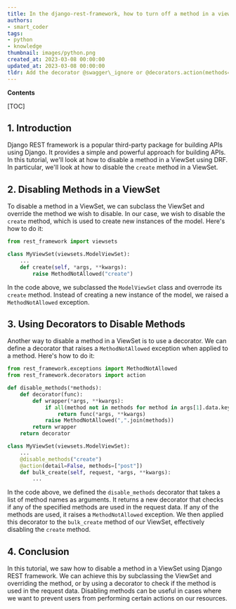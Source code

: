 ```yaml
---
title: In the django-rest-framework, how to turn off a method in a viewset?
authors:
- smart_coder
tags:
- python
- knowledge
thumbnail: images/python.png
created_at: 2023-03-08 00:00:00
updated_at: 2023-03-08 00:00:00
tldr: Add the decorator @swagger\_ignore or @decorators.action(methods=[`post`], detail=True) above the method in the ViewSet class.
---
```


**Contents**

[TOC]

## 1. Introduction
Django REST framework is a popular third-party package for building APIs using Django. It provides a simple and powerful approach for building APIs. In this tutorial, we'll look at how to disable a method in a ViewSet using DRF. In particular, we'll look at how to disable the `create` method in a ViewSet.

## 2. Disabling Methods in a ViewSet
To disable a method in a ViewSet, we can subclass the ViewSet and override the method we wish to disable. In our case, we wish to disable the `create` method, which is used to create new instances of the model. Here's how to do it:

```python
from rest_framework import viewsets

class MyViewSet(viewsets.ModelViewSet):
    ...
    def create(self, *args, **kwargs):
        raise MethodNotAllowed("create")
```

In the code above, we subclassed the `ModelViewSet` class and overrode its `create` method. Instead of creating a new instance of the model, we raised a `MethodNotAllowed` exception.

## 3. Using Decorators to Disable Methods
Another way to disable a method in a ViewSet is to use a decorator. We can define a decorator that raises a `MethodNotAllowed` exception when applied to a method. Here's how to do it:

```python
from rest_framework.exceptions import MethodNotAllowed
from rest_framework.decorators import action

def disable_methods(*methods):
    def decorator(func):
        def wrapper(*args, **kwargs):
            if all(method not in methods for method in args[1].data.keys()):
                return func(*args, **kwargs)
            raise MethodNotAllowed(",".join(methods))
        return wrapper
    return decorator

class MyViewSet(viewsets.ModelViewSet):
    ...
    @disable_methods("create")
    @action(detail=False, methods=["post"])
    def bulk_create(self, request, *args, **kwargs):
        ...
```

In the code above, we defined the `disable_methods` decorator that takes a list of method names as arguments. It returns a new decorator that checks if any of the specified methods are used in the request data. If any of the methods are used, it raises a `MethodNotAllowed` exception. We then applied this decorator to the `bulk_create` method of our ViewSet, effectively disabling the `create` method.
  
## 4. Conclusion
In this tutorial, we saw how to disable a method in a ViewSet using Django REST framework. We can achieve this by subclassing the ViewSet and overriding the method, or by using a decorator to check if the method is used in the request data. Disabling methods can be useful in cases where we want to prevent users from performing certain actions on our resources.
